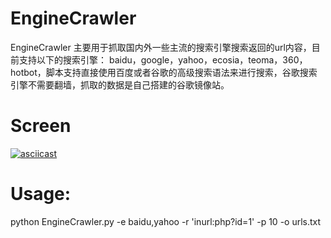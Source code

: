 # EngineCrawler
EngineCrawler 主要用于抓取国内外一些主流的搜索引擎搜索返回的url内容，目前支持以下的搜索引擎：
baidu，google，yahoo，ecosia，teoma，360，hotbot，脚本支持直接使用百度或者谷歌的高级搜索语法来进行搜索，谷歌搜索引擎不需要翻墙，抓取的数据是自己搭建的谷歌镜像站。

# Screen
[![asciicast](https://asciinema.org/a/dtDAIIPkRKhArVL6M0yebqIE9.png)](https://asciinema.org/a/dtDAIIPkRKhArVL6M0yebqIE9)

# Usage:
python EngineCrawler.py -e baidu,yahoo -r 'inurl:php?id=1' -p 10 -o
urls.txt
